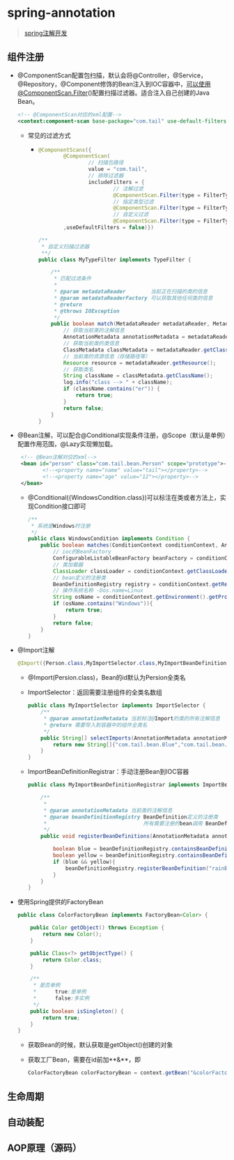 # spring-annotation

> [spring注解开发](https://www.bilibili.com/video/av59569306/)

## 组件注册

* @ComponentScan配置包扫描，默认会将@Controller，@Service，@Repository，@Component修饰的Bean注入到IOC容器中，可以使用@ComponentScan.Filter()配置扫描过滤器。适合注入自己创建的Java Bean。

  ```xml
  <!-- @ComponentScan对应的xml配置-->
  <context:component-scan base-package="com.tail" use-default-filters="false"/>
  ```

  * 常见的过滤方式

    * ```java
      @ComponentScans({
              @ComponentScan(
                      // 扫描包路径
                      value = "com.tail",
                      // 排除过滤器
                      includeFilters = {
                              // 注解过滤
                              @ComponentScan.Filter(type = FilterType.ANNOTATION,classes = Controller.class),
                              // 指定类型过滤
                              @ComponentScan.Filter(type = FilterType.ASSIGNABLE_TYPE,classes = TestService.class),
                              // 自定义过滤
                              @ComponentScan.Filter(type = FilterType.CUSTOM,classes = MyTypeFilter.class)}
              ,useDefaultFilters = false)})
      ```

      ```java
      /**
       * 自定义扫描过滤器
       **/
      public class MyTypeFilter implements TypeFilter {
      
          /**
           * 匹配过滤条件
           *
           * @param metadataReader        当前正在扫描的类的信息
           * @param metadataReaderFactory 可以获取其他任何类的信息
           * @return
           * @throws IOException
           */
          public boolean match(MetadataReader metadataReader, MetadataReaderFactory metadataReaderFactory) throws IOException {
              // 获取当前类的注解信息
              AnnotationMetadata annotationMetadata = metadataReader.getAnnotationMetadata();
              // 获取当前类的类信息
              ClassMetadata classMetadata = metadataReader.getClassMetadata();
              // 当前类的资源信息（存储路径等）
              Resource resource = metadataReader.getResource();
              // 获取类名
              String className = classMetadata.getClassName();
              log.info("class --> " + className);
              if (className.contains("er")) {
                  return true;
              }
              return false;
          }
      }
      ```

  
* @Bean注解，可以配合@Conditional实现条件注册，@Scope（默认是单例）配置作用范围，@Lazy实现懒加载。

  ```xml
   <!-- @Bean注解对应的xml-->
   <bean id="person" class="com.tail.bean.Person" scope="prototype">-->
          <!--<property name="name" value="tail"></property>-->
          <!--<property name="age" value="12"></property>-->
   </bean>
  ```

  * @Conditional({WindowsCondition.class})可以标注在类或者方法上，实现Condition接口即可

    ```java
    /**
     * 系统是Windows时注册
     */
    public class WindowsCondition implements Condition {
        public boolean matches(ConditionContext conditionContext, AnnotatedTypeMetadata annotatedTypeMetadata) {
            // ioc的BeanFactory
            ConfigurableListableBeanFactory beanFactory = conditionContext.getBeanFactory();
            // 类加载器
            ClassLoader classLoader = conditionContext.getClassLoader();
            // bean定义的注册类
            BeanDefinitionRegistry registry = conditionContext.getRegistry();
            // 操作系统名称 -Dos.name=Linux
            String osName = conditionContext.getEnvironment().getProperty("os.name");
            if (osName.contains("Windows")){
                return true;
            }
            return false;
        }
    }
    ```

* @Import注解

  ```java
  @Import({Person.class,MyImportSelector.class,MyImportBeanDefinitionRegistrar.class})
  ```

  * @Import(Persion.class)，Bean的id默认为Persion全类名

  * ImportSelector：返回需要注册组件的全类名数组

    ```java
    public class MyImportSelector implements ImportSelector {
        /**
         * @param annotationMetadata 当前标注@Import的类的所有注解信息
         * @return 需要导入到容器中的组件全类名
         */
        public String[] selectImports(AnnotationMetadata annotationMetadata) {
            return new String[]{"com.tail.bean.Blue","com.tail.bean.Yellow"};
        }
    }
    ```

  * ImportBeanDefinitionRegistrar：手动注册Bean到IOC容器

    ```java
    public class MyImportBeanDefinitionRegistrar implements ImportBeanDefinitionRegistrar {
    
        /**
         *
         * @param annotationMetadata 当前类的注解信息
         * @param beanDefinitionRegistry BeanDefinition定义的注册类
         *                               所有需要注册的bean调用 BeanDefinitionRegistry.registerBeanDefinition手动注册
         */
        public void registerBeanDefinitions(AnnotationMetadata annotationMetadata, BeanDefinitionRegistry beanDefinitionRegistry) {
    
            boolean blue = beanDefinitionRegistry.containsBeanDefinition("Blue");
            boolean yellow = beanDefinitionRegistry.containsBeanDefinition("Yellow");
            if (blue && yellow){
                beanDefinitionRegistry.registerBeanDefinition("rainBow",new RootBeanDefinition(RainBow.class));
            }
        }
    }
    ```

* 使用Spring提供的FactoryBean

  ```java
  public class ColorFactoryBean implements FactoryBean<Color> {
  
      public Color getObject() throws Exception {
          return new Color();
      }
  
      public Class<?> getObjectType() {
          return Color.class;
      }
  
      /**
       * 是否单例
       *      true:是单例
       *      false:多实例
       */
      public boolean isSingleton() {
          return true;
      }
  }
  ```

  * 获取Bean的时候，默认获取是getObject()创建的对象

  * 获取工厂Bean，需要在id前加**&**，即 

    ```java
    ColorFactoryBean colorFactoryBean = context.getBean("&colorFactoryBean")
    ```

    

## 生命周期

## 自动装配

## AOP原理（源码）



